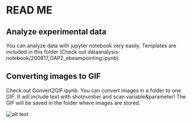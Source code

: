 # READ ME

## Analyze experimental data
You can analyze data with jupyter notebook very easily. Templates are included in this folder (Check out dataanalysis-notebook/200817_OAP2_ebeampointing.ipynb).

## Converting images to GIF
Check out Gonvert2GIF.ipynb. You can convert images in a folder to one GIF. It will include text with shotnumber and scan variable&parameter! The GIF will be saved in the folder where images are stored.

![alt text](https://github.com/GEECS-BELLA/GEECS-Plugins/dataanalysis-notebook/GIF_sample.gif)
